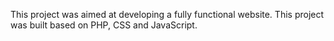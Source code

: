 This project was aimed at developing a fully functional website. This project was built based on PHP, CSS and JavaScript.
